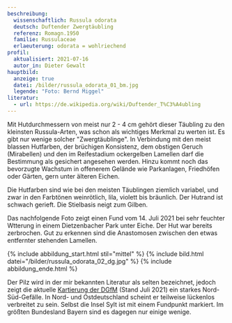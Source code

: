 ```yaml
---
beschreibung:
  wissenschaftlich: Russula odorata
  deutsch: Duftender Zwergtäubling
  referenz: Romagn.1950
  familie: Russulaceae
  erlaeuterung: odorata = wohlriechend
profil:
  aktualisiert: 2021-07-16
  autor_in: Dieter Gewalt
hauptbild:
  anzeige: true
  datei: /bilder/russula_odorata_01_bm.jpg
  legende: "Foto: Bernd Miggel"
literatur:
  - url: https://de.wikipedia.org/wiki/Duftender_T%C3%A4ubling
---
```

Mit Hutdurchmessern von meist nur 2 - 4 cm gehört dieser Täubling zu den kleinsten Russula-Arten, was schon als wichtiges Merkmal zu werten ist. Es gibt nur wenige solcher "Zwergtäublinge". In Verbindung mit den meist blassen Hutfarben, der brüchigen Konsistenz, dem obstigen Geruch (Mirabellen) und den im Reifestadium ockergelben Lamellen darf die Bestimmung als gesichert angesehen werden. Hinzu kommt noch das bevorzugte Wachstum in offenerem Gelände wie Parkanlagen, Friedhöfen oder Gärten, gern unter älteren Eichen.

Die Hutfarben sind wie bei den meisten Täublingen ziemlich variabel, und zwar in den Farbtönen weinrötlich, lila, violett bis bräunlich. Der Hutrand ist schwach gerieft. Die Stielbasis neigt zum Gilben.

Das nachfolgende Foto zeigt einen Fund vom 14. Juli 2021 bei sehr feuchter Wtterung in einem Dietzenbacher Park unter Eiche. Der Hut war bereits zerbrochen. Gut zu erkennen sind die Anastomosen zwischen den etwas entfernter stehenden Lamellen.

{% include abbildung_start.html stil="mittel" %}
{% include bild.html datei="/bilder/russula_odorata_02_dg.jpg" %}
{% include abbildung_ende.html %}

Der Pilz wird in der mir bekannten Literatur als selten bezeichnet, jedoch zeigt die aktuelle [Kartierung der DGfM](http://www.pilze-deutschland.de/organismen/russula-odorata-romagn-1950) (Stand Juli 2021) ein starkes Nord-Süd-Gefälle. In Nord- und Ostdeutschland scheint er teilweise lückenlos verbreitet zu sein. Selbst die Insel Sylt ist mit einem Fundpunkt markiert. Im größten Bundesland Bayern sind es dagegen nur einige wenige.